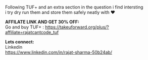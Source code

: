 Following TUF+ and an extra section in the question i find intersting  
i try dry run them and store them safely neatly with ❤️

**AFFILATE LINK AND GET 30% OFF:**  
Go and buy TUF+ : https://takeuforward.org/plus/?affiliate=rajatcantcode_tuf

**Lets connect:**  
Linkedin  
https://www.linkedin.com/in/rajat-sharma-50b24ab/
